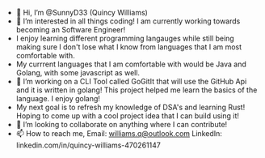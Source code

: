 - 👋 Hi, I’m @SunnyD33 (Quincy Williams)
- 👀 I’m interested in  all things coding! I am currently working towards becoming an Software Engineer!
- I enjoy learning different programming langauges while still being making sure I don't lose what I know from languages that I am most comfortable with.
- My currrent languages that I am comfortable with would be Java and Golang, with some javascript as well.
- 🌱 I’m working on a CLI Tool called GoGitIt that will use the GitHub Api and it is written in golang! This project helped me learn the basics of the language. I enjoy golang!
- My next goal is to refresh my knowledge of DSA's and learning Rust! Hoping to come up with a cool project idea that I can build using it!
- 💞️ I’m looking to collaborate on anything where I can contribute!
- 📫 How to reach me, Email: williams.q@outlook.com LinkedIn: linkedin.com/in/quincy-williams-470261147

<!---
SunnyD33/SunnyD33 is a ✨ special ✨ repository because its `README.md` (this file) appears on your GitHub profile.
You can click the Preview link to take a look at your changes.
--->
